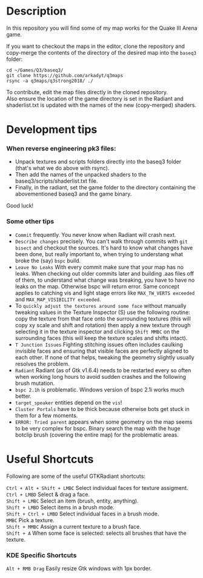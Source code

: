 # Description

In this repository you will find some of my map works for the Quake III Arena game.

If you want to checkout the maps in the editor, clone the repository and copy-merge the contents of the directory of the desired map into the `baseq3` folder:
```
cd ~/Games/Q3/baseq3/
git clone https://github.com/arkadyt/q3maps
rsync -a q3maps/q3strong2018/ ./
```
To contribute, edit the map files directly in the cloned repository.<br>
Also ensure the location of the game directory is set in the Radiant and shaderlist.txt is updated with the names of the new (copy-merged) shaders.

# Development tips

### When reverse engineering pk3 files:

* Unpack textures and scripts folders directly into the baseq3 folder (that's what we do above with rsync).
* Then add the names of the unpacked shaders to the baseq3/scripts/shaderlist.txt file.
* Finally, in the radiant, set the game folder to the directory containing the abovementioned baseq3 and the game binary.

Good luck!

### Some other tips

* `Commit` frequently. You never know when Radiant will crash next.
* `Describe changes` precisely. You can't walk through commits with `git bisect` and checkout the sources. It's hard to know what changes have been done, but really important to, when trying to understang what broke the (say) `bspc` build.
* `Leave No Leaks` With every commit make sure that your map has no leaks. When checking out older commits later and building .aas files off of them, to understand what change was breaking, you have to have no leaks on the map. Otherwise bspc will return error. Same concept applies to catching vis and light stage errors like `MAX_TW_VERTS exceeded` and `MAX_MAP_VISIBILITY exceeded`. 
* To `quickly adjust the textures around some face` without manually tweaking values in the Texture Inspector (S) use the following routine: copy the texture from that face onto the surrounding textures (this will copy xy scale and shift and rotation) then apply a new texture through selecting it in the texture inspector and clicking `Shift MMBC` on the surrounding faces (this will keep the texture scales and shifts intact).
* `T Junction Issues` Fighting stitching issues often includes caulking invisible faces and ensuring that visible faces are perfectly aligned to each other. If none of that helps, tweaking the geometry slightly usually resolves the problem.
* `Radiant` Radiant (as of Gtk v1.6.4) needs to be restarted every so often when working long hours to avoid sudden crashes and the following brush mutation.
* `bspc 2.1h` is problematic. Windows version of bspc 2.1i works much better.
* `target_speaker` entities depend on the `vis`!
* `Cluster Portals` have to be thick because otherwise bots get stuck in them for a few moments.
* `ERROR: Tried parent` appears when some geometry on the map seems to be very complex for bspc. Binary search the map with the huge botclip brush (covering the entire map) for the problematic areas.

# Useful Shortcuts

Following are some of the useful GTKRadiant shortcuts:

`Ctrl + Alt + Shift + LMBC` Select individual faces for texture assigment.<br>
`Ctrl + LMBD` Select & drag a face.<br>
`Shift + LMBC` Select an item (brush, entity, anything).<br>
`Shift + LMBD` Select items in a brush mode.<br>
`Shift + Ctrl + LMBD` Select individual faces in a brush mode.<br>
`MMBC` Pick a texture.<br>
`Shift + MMBC` Assign a current texture to a brush face.<br>
`Shift + A` When some face is selected: selects all brushes that have the texture.<br>


### KDE Specific Shortcuts

`Alt + RMB Drag` Easily resize Gtk windows with 1px border.
